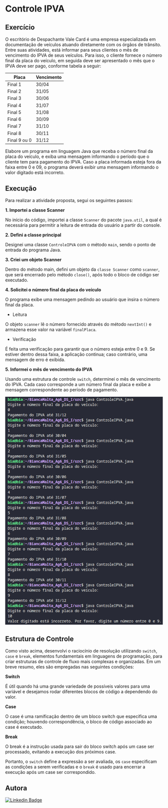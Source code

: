 # Controle IPVA
## Exercício

O escritório de Despachante Vale Card é uma empresa especializada em documentação de veículos atuando diretamente com os órgãos de trânsito. Entre suas atividades, está informar para seus clientes o mês de vencimento do IPVA de seus veículos. Para isso, o cliente fornece o número final da placa do veículo, em seguida deve ser apresentado o mês que o IPVA deve ser pago, conforme tabela a seguir:

 
| Placa| Vencimento|
| ----- | ---- |
| Final 1 | 30/04 |
| Final 2 | 31/05 |
| Final 3 | 30/06 |
| Final 4 | 31/07 |
| Final 5 | 31/08 |
| Final 6 | 30/09 |
| Final 7 | 31/10 |
| Final 8 | 30/11 |
| Final 9 ou 0 | 31/12 |

Elabore um programa em linguagem Java que receba o número final da placa do veículo, e exiba uma mensagem informando o período que o cliente tem para pagamento do IPVA. Caso a placa informada esteja fora da faixa entre 0 e 09, o programa deverá exibir uma mensagem informando o valor digitado está incorreto.
## Execução
Para realizar a atividade proposta, segui os seguintes passos:

**1. Importei a classe Scanner** 

No início do código, importei a classe `Scanner` do pacote `java.util`, a qual é necessária para permitir a leitura de entrada do usuário a partir do console.

**2. Defini a classe principal**

Designei uma classe `ControleIPVA` com o método `main`, sendo o ponto de entrada do programa Java.

**3. Criei um objeto Scanner**

Dentro do método main, defini um objeto da `classe Scanner` como `scanner`, que será encerrado pelo método `close()`, após todo o bloco de código ser executado.

**4. Solicitei o número final da placa do veículo**

O programa exibe uma mensagem pedindo ao usuário que insira o número final da placa.
- Leitura

O objeto `scanner` lê o número fornecido através do método `nextInt()` e armazena esse valor na variável `finalPlaca`.

- Verificação

É feita uma verificação para garantir que o número esteja entre 0 e 9. Se estiver dentro dessa faixa, a aplicação continua; caso contrário, uma mensagem de erro é exibida.

**5. Informei o mês de vencimento do IPVA**

Usando uma estrutura de controle `switch`, determinei o mês de vencimento do IPVA. Cada caso corresponde a um número final da placa e exibe a mensagem correspondente ao período de pagamento.


![imagem do Controle IPVA](print-da-execucao.png)

## Estrutura de Controle

Como visto acima, desenvolvi o raciocínio de resolução utilizando `switch`, `case` e `break`,  elementos fundamentais em linguagens de programação, para criar estruturas de controle de fluxo mais complexas e organizadas. Em um breve resumo, eles são empregadas nas seguintes condições:

**Switch**

É útil quando há uma grande variedade de possíveis valores para uma variável e desejamos rodar diferentes blocos de código a dependendo do valor.

**Case**

O case é uma ramificação dentro de um bloco switch que especifica uma condição; houvendo correspondência, o bloco de código associado ao case é executado.

**Break**

O break é a instrução usada para sair do bloco switch após um case ser processado, evitando a execução dos próximos case.

Portanto, o `switch` define a expressão a ser avaliada, os `case` especificam as condições a serem verificadas e o `break` é usado para encerrar a execução após um case ser correspondido.

## Autora
[![Linkedin Badge](https://img.shields.io/badge/LinkedIn-0077B5?style=for-the-badge&logo=linkedin&logoColor=white)](https://www.linkedin.com/in/bianca-malta/)